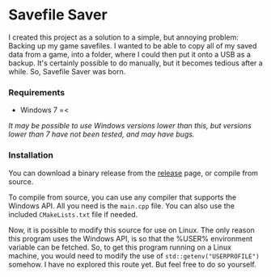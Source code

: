 # Savefile Saver

I created this project as a solution to a simple, but annoying problem: Backing up my game savefiles. I wanted to be able to copy all of my
saved data from a game, into a folder, where I could then put it onto a USB as a backup. It's certainly possible to do manually, but it becomes
tedious after a while. So, Savefile Saver was born.

### Requirements

* Windows 7 =<

*It may be possible to use Windows versions lower than this, but versions lower than 7 have not been tested, and may have bugs.*

### Installation

You can download a binary release from the [release](https://github.com/DrakoDom/Savefile-Saver/releases/ "Releases") page, or compile from source.

To compile from source, you can use any compiler that supports the Windows API. All you need is the `main.cpp` file. You can also use the included
`CMakeLists.txt` file if needed.

Now, it is possible to modify this source for use on Linux. The only
reason this program uses the Windows API, is so that the %USER% environment variable can be fetched. So, to get this program running on a Linux
machine, you would need to modify the use of `std::getenv("USERPROFILE")` somehow. I have no explored this route yet. But feel free to do so yourself.